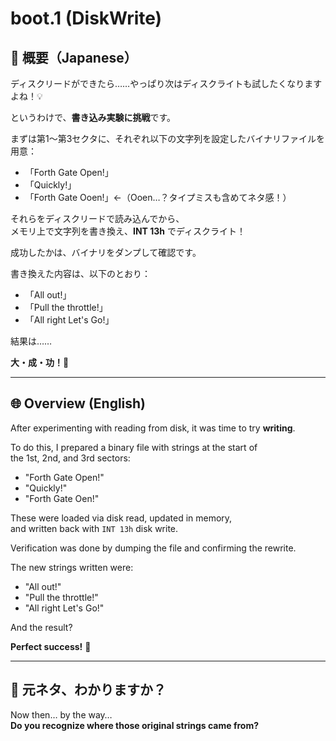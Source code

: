 # boot.1 (DiskWrite)

## 🗾 概要（Japanese）

ディスクリードができたら……やっぱり次はディスクライトも試したくなりますよね！💡

というわけで、**書き込み実験に挑戦**です。

まずは第1〜第3セクタに、それぞれ以下の文字列を設定したバイナリファイルを用意：

- 「Forth Gate Open!」  
- 「Quickly!」  
- 「Forth Gate Ooen!」←（Ooen…？タイプミスも含めてネタ感！）

それらをディスクリードで読み込んでから、  
メモリ上で文字列を書き換え、**INT 13h** でディスクライト！

成功したかは、バイナリをダンプして確認です。

書き換えた内容は、以下のとおり：

- 「All out!」  
- 「Pull the throttle!」  
- 「All right Let's Go!」

結果は……

**大・成・功！🎉**

---

## 🌐 Overview (English)

After experimenting with reading from disk, it was time to try **writing**.

To do this, I prepared a binary file with strings at the start of  
the 1st, 2nd, and 3rd sectors:

- "Forth Gate Open!"  
- "Quickly!"  
- "Forth Gate Oen!"

These were loaded via disk read, updated in memory,  
and written back with `INT 13h` disk write.

Verification was done by dumping the file and confirming the rewrite.

The new strings written were:

- "All out!"  
- "Pull the throttle!"  
- "All right Let's Go!"

And the result?

**Perfect success!** 🎉

---

## 🔎 元ネタ、わかりますか？

Now then… by the way…  
**Do you recognize where those original strings came from?**

